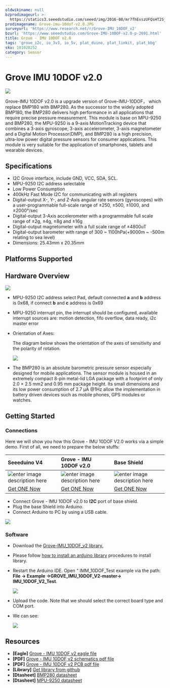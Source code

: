 ```yaml
---
oldwikiname: null
bzprodimageurl: >-
  https://statics3.seeedstudio.com/seeed/img/2016-08/mr7fhEvszUFQsHT2SjUSVb29.jpg
prodimagename: Grove-imu-10dof-v2.0.JPG
surveyurl: 'https://www.research.net/r/Grove-IMU_10DOF_v2'
bzurl: 'https://www.seeedstudio.com/Grove-IMU-10DOF-v2.0-p-2691.html'
title: Grove - IMU 10DOF v2.0
tags: 'grove_i2c, io_3v3, io_5v, plat_duino, plat_linkit, plat_bbg'
sku: 101020252
category: Sensor
---
```


# Grove IMU 10DOF v2.0

![](https://github.com/SeeedDocument/Grove-IMU_10DOF_v2.0/raw/master/img/Grove-imu-10dof-v2.0.jpg)

Grove-IMU 10DOF v2.0 is a upgrade version of Grove-IMU-10DOF， which replace BMP180 with BMP280. As the successor to the widely adopted BMP180, the BMP280 delivers high performance in all applications that require precise pressure measurement. This module is base on MPU-9250 and BMP280, the MPU-9250 is a 9-axis MotionTracking device that combines a 3-axis gyroscope, 3-axis accelerometer, 3-axis magnetometer and a Digital Motion Processor\(DMP\), and BMP280 is a high precision, ultra-low power digital pressure sensors for consumer applications. This module is very suitable for the application of smartphones, tablets and wearable devices.

## Specifications

* I2C Grove interface, include GND, VCC, SDA, SCL.
* MPU-9250 I2C address selectable
* Low Power Consumption
* 400kHz Fast Mode I2C for communicating with all registers
* Digital-output X-, Y-, and Z-Axis angular rate sensors \(gyroscopes\) with a user-programmable full-scale range of ±250, ±500, ±1000, and ±2000°/sec
* Digital-output 3-Axis accelerometer with a programmable full scale range of ±2g, ±4g, ±8g and ±16g
* Digital-output magnetometer with a full scale range of ±4800uT
* Digital-output barometer with range of 300 ~ 1100hPa\(+9000m ~ -500m relating to sea level\)
* Dimensions: 25.43mm x 20.35mm

## Platforms Supported

## Hardware Overview

![](https://github.com/SeeedDocument/Grove-IMU_10DOF_v2.0/raw/master/img/hardware.jpg)

* MPU-9250 I2C address select Pad, default connected **a** and **b** address is 0x68, if connect **b** and **c** address is 0x69
* MPU-9250 interrupt pin, the interrupt should be configured, available interrupt sources are: motion detection, fifo overflow, data ready, i2c master error
* Orientation of Axes:

  The diagram below shows the orientation of the axes of sensitivity and the polarity of rotation.

  ![](https://raw.githubusercontent.com/SeeedDocument/Grove-IMU_10DOF/master/img/Imu-10dof-dir-axes.png)

* The BMP280 is an absolute barometric pressure sensor especially designed for mobile applications. The sensor module is housed in an extremely compact 8-pin metal-lid LGA package with a footprint of only 2.0 × 2.5 mm2 and 0.95 mm package height. Its small dimensions and its low power consumption of 2.7 μA @1Hz allow the implementation in battery driven devices such as mobile phones, GPS modules or watches.

## Getting Started

### Connections

Here we will show you how this Grove - IMU 10DOF V2.0 works via a simple demo. First of all, we need to prepare the below stuffs:

| Seeeduino V4 | Grove - IMU 10DOF v2.0 | Base Shield |
| :--- | :--- | :--- |
| ![enter image description here](https://raw.githubusercontent.com/SeeedDocument/Grove_Light_Sensor/master/images/gs_1.jpg) | ![enter image description here](https://github.com/SeeedDocument/Grove-IMU_10DOF_v2.0/raw/master/img/Grove-imu-10dof-v2.0_s.jpg) | ![enter image description here](https://raw.githubusercontent.com/SeeedDocument/Grove_Light_Sensor/master/images/gs_4.jpg) |
| [Get ONE Now](http://www.seeedstudio.com/Seeeduino-V4.2-p-2517.html) | [Get ONE Now](https://www.seeedstudio.com/Grove-IMU-10DOF-v2.0-p-2691.html) | [Get ONE Now](https://www.seeedstudio.com/Base-Shield-V2-p-1378.html) |

* Connect Grove - IMU 10DOF v2.0 to **I2C** port of base shield.
* Plug the base Shield into Arduino.
* Connect Arduino to PC by using a USB cable.

![](https://github.com/SeeedDocument/Grove-IMU_10DOF_v2.0/raw/master/img/arduino%20connection.jpg)

### Software

* Download the [Grove-IMU\_10DOF\_v2 library.](https://github.com/Seeed-Studio/Grove_IMU_10DOF_v2.0/archive/master.zip)
* Please follow [how to install an arduino library](http://wiki.seeed.cc/How_to_install_Arduino_Library/) procedures to install library.
* Restart the Arduino IDE. Open “ IMM\_10DOF\_Test example via the path: **File -&gt; Example -&gt;GROVE\_IMU\_10DOF\_V2-master-&gt; IMU\_10DOF\_V2\_Test**.

  ![](https://github.com/SeeedDocument/Grove-IMU_10DOF_v2.0/raw/master/img/library%20example.jpg)

* Upload the code. Note that we should select the correct board type and COM port.
* We can see:

  ![](https://raw.githubusercontent.com/SeeedDocument/Grove-IMU_10DOF/master/img/Imu-10dof-test.png)

## Resources

* **\[Eagle\]** [Grove - IMU 10DOF v2 eagle file](https://github.com/SeeedDocument/Grove-IMU_10DOF_v2.0/raw/master/res/Grove%20-%20IMU%2010DOF%20v2.0.zip)
* **\[PDF\]** [Grove - IMU 10DOF v2 schematics pdf file](https://github.com/SeeedDocument/Grove-IMU_10DOF_v2.0/raw/master/res/Grove%20-%20IMU%2010DOF%20v2.0%20Sch.pdf)
* **\[PDF\]** [Grove - IMU 10DOF v2 PCB pdf file](https://github.com/SeeedDocument/Grove-IMU_10DOF_v2.0/raw/master/res/Grove%20-%20IMU%2010DOF%20v2.0%20PCB.pdf)
* **\[Library\]** [Get library from github](https://github.com/Seeed-Studio/Grove_IMU_10DOF_v2.0/archive/master.zip)
* **\[Dtasheet\]** [BMP280 datasheet](https://github.com/SeeedDocument/Grove-IMU_10DOF_v2.0/raw/master/res/BMP280-Datasheet.pdf)
* **\[Dtasheet\]** [MPU-9250 datasheet](https://raw.githubusercontent.com/SeeedDocument/Grove-IMU_10DOF/master/res/MPU-9250A_Product_Specification.pdf)

